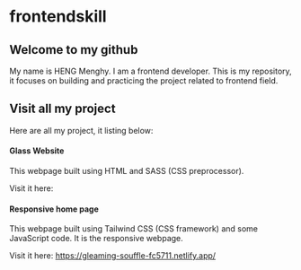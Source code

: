 # frontendskill

## Welcome to my github
   My name is HENG Menghy. I am a frontend developer.
   This is my repository, it focuses on building and practicing the project related to frontend field.

## Visit all my project
   Here are all my project, it listing below:
   
   #### Glass Website
   This webpage built using HTML and SASS (CSS preprocessor).
       
   Visit it here:
   
   #### Responsive home page
   This webpage built using Tailwind CSS (CSS framework) and some JavaScript code.
   It is the responsive webpage.
       
   Visit it here: https://gleaming-souffle-fc5711.netlify.app/
  
